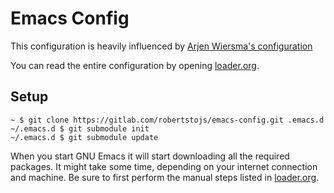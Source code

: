 # Emacs Config

This configuration is heavily influenced by [Arjen Wiersma's configuration](https://gitlab.com/buildfunthings/)

You can read the entire configuration by opening [loader.org](loader.org).

## Setup

```
~ $ git clone https://gitlab.com/robertstojs/emacs-config.git .emacs.d
~/.emacs.d $ git submodule init
~/.emacs.d $ git submodule update
```

When you start GNU Emacs it will start downloading all the required packages. It might take some time, depending on your internet connection and machine. Be sure to first perform the manual steps listed in [loader.org](loader.org).
